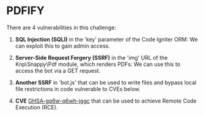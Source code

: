 # PDFIFY

There are 4 vulnerabilities in this challenge:

1. **SQL Injection (SQLI)** in the 'key' parameter of the Code Igniter ORM: We can exploit this to gain admin access.

2. **Server-Side Request Forgery (SSRF)** in the 'img' URL of the Knp\Snappy\Pdf module, which renders PDFs: We can use this to access the bot via a GET request.

3. **Another SSRF** in 'bot.js' that can be used to write files and bypass local file restrictions in code vulnerable to CVEs below.

4. **CVE** [GHSA-gq6w-q6wh-jggc](https://github.com/advisories/GHSA-gq6w-q6wh-jggc) that can be used to achieve Remote Code Execution (RCE).
